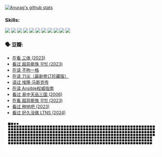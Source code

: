 
[![Anurag's github stats](https://github-readme-stats.vercel.app/api?username=w940853815)](https://github.com/anuraghazra/github-readme-stats)

### Skills:

<code><img height="32" src="https://cdn.jsdelivr.net/npm/simple-icons@v5/icons/python.svg"></code>
<code><img height="32" src="https://cdn.jsdelivr.net/npm/simple-icons@v5/icons/javascript.svg"></code>
<code><img height="32" src="https://cdn.jsdelivr.net/npm/simple-icons@v5/icons/django.svg"></code>
<code><img height="32" src="https://cdn.jsdelivr.net/npm/simple-icons@v5/icons/flask.svg"></code>
<code><img height="32" src="https://cdn.jsdelivr.net/npm/simple-icons@v5/icons/vuetify.svg"></code>
<code><img height="32" src="https://cdn.jsdelivr.net/npm/simple-icons@v5/icons/git.svg"></code>
<code><img height="32" src="https://cdn.jsdelivr.net/npm/simple-icons@v5/icons/docker.svg"></code>
<code><img height="32" src="https://cdn.jsdelivr.net/npm/simple-icons@v5/icons/postgresql.svg"></code>
<code><img height="32" src="https://cdn.jsdelivr.net/npm/simple-icons@v5/icons/elasticsearch.svg"></code>
<code><img height="32" src="https://cdn.jsdelivr.net/npm/simple-icons@v5/icons/macos.svg"></code>
<code><img height="32" src="https://cdn.jsdelivr.net/npm/simple-icons@v5/icons/linux.svg"></code>

### 🗣 豆瓣:

<!-- DOUBAN-ACTIVITIES:START -->
- [在看 三体‎ (2023)](https://www.douban.com/people/136069238/status/4558185093/?_i=11296873)
- [看过 超异能族 무빙‎ (2023)](https://www.douban.com/people/136069238/status/4556824186/?_i=11296873)
- [在读 不拘一格](https://www.douban.com/people/136069238/status/4541712161/?_i=11296873)
- [在读 刀尖（最新修订珍藏版）](https://www.douban.com/people/136069238/status/4541711339/?_i=11296873)
- [读过 埃隆·马斯克传](https://www.douban.com/people/136069238/status/4541710351/?_i=11296874)
- [在读 Ansible权威指南](https://www.douban.com/people/136069238/status/4539151450/?_i=11296874)
- [看过 易中天品三国‎ (2006)](https://www.douban.com/people/136069238/status/4529910812/?_i=11296874)
- [在看 超异能族 무빙‎ (2023)](https://www.douban.com/people/136069238/status/4527291077/?_i=11296874)
- [看过 种地吧‎ (2023)](https://www.douban.com/people/136069238/status/4527289637/?_i=11296874)
- [看过 好久没做 LTNS‎ (2024)](https://www.douban.com/people/136069238/status/4527289515/?_i=11296874)
<!-- DOUBAN-ACTIVITIES:END -->


![Snake animation](https://raw.githubusercontent.com/w940853815/w940853815/output/github-contribution-grid-snake.svg)

<!--
**w940853815/w940853815** is a ✨ _special_ ✨ repository because its `README.md` (this file) appears on your GitHub profile.

Here are some ideas to get you started:

- 🔭 I’m currently working on ...
- 🌱 I’m currently learning ...
- 👯 I’m looking to collaborate on ...
- 🤔 I’m looking for help with ...
- 💬 Ask me about ...
- 📫 How to reach me: ...
- 😄 Pronouns: ...
- ⚡ Fun fact: ...
-->

